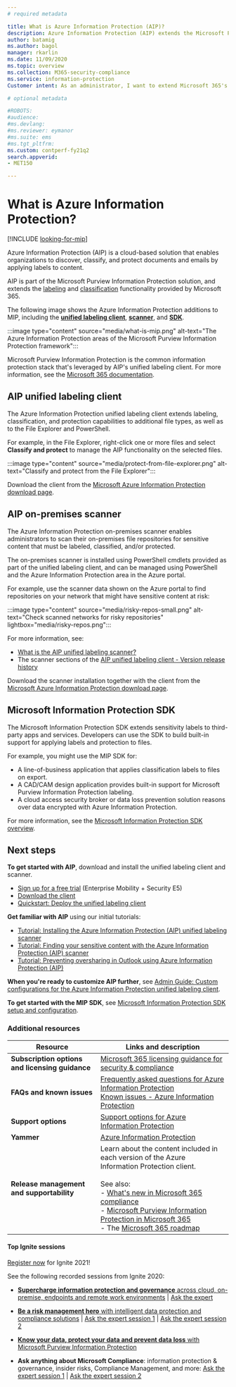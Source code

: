 ```yaml
---
# required metadata

title: What is Azure Information Protection (AIP)?
description: Azure Information Protection (AIP) extends the Microsoft Purview Information Protection framework to extend the labeling and classification functionality provided by Microsoft 365.
author: batamig
ms.author: bagol
manager: rkarlin
ms.date: 11/09/2020
ms.topic: overview
ms.collection: M365-security-compliance
ms.service: information-protection
Customer intent: As an administrator, I want to extend Microsoft 365's labeling and classification functionality to the File Explorer, PowerShell, third party apps and services, and more.

# optional metadata

#ROBOTS:
#audience:
#ms.devlang:
#ms.reviewer: eymanor
#ms.suite: ems
#ms.tgt_pltfrm:
ms.custom: contperf-fy21q2
search.appverid:
- MET150

---
```


# What is Azure Information Protection?

[!INCLUDE [looking-for-mip](includes/looking-for-mip.md)]

Azure Information Protection (AIP) is a cloud-based solution that enables organizations to discover, classify, and protect documents and emails by applying labels to content.

AIP is part of the Microsoft Purview Information Protection solution, and extends the [labeling](/microsoft-365/compliance/sensitivity-labels) and [classification](/microsoft-365/compliance/data-classification-overview) functionality provided by Microsoft 365.

The following image shows the Azure Information Protection additions to MIP, including the [**unified labeling client**](#aip-unified-labeling-client), [**scanner**](#aip-on-premises-scanner), and [**SDK**](#microsoft-information-protection-sdk).

:::image type="content" source="media/what-is-mip.png" alt-text="The Azure Information Protection areas of the Microsoft Purview Information Protection framework":::

Microsoft Purview Information Protection is the common information protection stack that's leveraged by AIP's unified labeling client. For more information, see the [Microsoft 365 documentation](/microsoft-365/compliance/protect-information).

## AIP unified labeling client

The Azure Information Protection unified labeling client extends labeling, classification, and protection capabilities to additional file types, as well as to the File Explorer and PowerShell. 

For example, in the File Explorer, right-click one or more files and select **Classify and protect** to manage the AIP functionality on the selected files.

:::image type="content" source="media/protect-from-file-explorer.png" alt-text="Classify and protect from the File Explorer":::


Download the client from the [Microsoft Azure Information Protection download page](https://www.microsoft.com/download/details.aspx?id=53018).
    
## AIP on-premises scanner

The Azure Information Protection on-premises scanner enables administrators to scan their on-premises file repositories for sensitive content that must be labeled, classified, and/or protected.

The on-premises scanner is installed using PowerShell cmdlets provided as part of the unified labeling client, and can be managed using PowerShell and the Azure Information Protection area in the Azure portal.

For example, use the scanner data shown on the Azure portal to find repositories on your network that might have sensitive content at risk:

:::image type="content" source="media/risky-repos-small.png" alt-text="Check scanned networks for risky repositories" lightbox="media/risky-repos.png":::

For more information, see:

- [What is the AIP unified labeling scanner?](deploy-aip-scanner.md)
- The scanner sections of the [AIP unified labeling client - Version release history](rms-client/unifiedlabelingclient-version-release-history.md)

Download the scanner installation together with the client from the [Microsoft Azure Information Protection download page](https://www.microsoft.com/download/details.aspx?id=53018).


## Microsoft Information Protection SDK

The Microsoft Information Protection SDK extends sensitivity labels to third-party apps and services. Developers can use the SDK to build built-in support for applying labels and protection to files.

For example, you might use the MIP SDK for:

- A line-of-business application that applies classification labels to files on export.
- A CAD/CAM design application provides built-in support for Microsoft Purview Information Protection labeling.
- A cloud access security broker or data loss prevention solution reasons over data encrypted with Azure Information Protection.

For more information, see the [Microsoft Information Protection SDK overview](/information-protection/develop/overview).

## Next steps

**To get started with AIP**, download and install the unified labeling client and scanner.

- [Sign up for a free trial](https://admin.microsoft.com/Signup/Signup.aspx?OfferId=87dd2714-d452-48a0-a809-d2f58c4f68b7)  (Enterprise Mobility + Security E5)
- [Download the client](https://www.microsoft.com/download/details.aspx?id=53018)
- [Quickstart: Deploy the unified labeling client](quickstart-deploy-client.md)

**Get familiar with AIP** using our initial tutorials:

- [Tutorial: Installing the Azure Information Protection (AIP) unified labeling scanner](tutorial-install-scanner.md)
- [Tutorial: Finding your sensitive content with the Azure Information Protection (AIP) scanner](tutorial-scan-networks-and-content.md)
- [Tutorial: Preventing oversharing in Outlook using Azure Information Protection (AIP)](/azure/information-protection/tutorial-scan-networks-and-content)

**When you're ready to customize AIP further**, see [Admin Guide: Custom configurations for the Azure Information Protection unified labeling client](rms-client/clientv2-admin-guide-customizations.md).

**To get started with the MIP SDK**, see [Microsoft Information Protection SDK setup and configuration](/information-protection/develop/setup-configure-mip).

### Additional resources

|Resource  |Links and description  |
|---------|---------|
|**Subscription options and licensing guidance**     |    [Microsoft 365 licensing guidance for security & compliance](/office365/servicedescriptions/microsoft-365-service-descriptions/microsoft-365-tenantlevel-services-licensing-guidance/microsoft-365-security-compliance-licensing-guidance#information-protection)    |
|**FAQs and known issues**     | [Frequently asked questions for Azure Information Protection](faqs.md) </br> [Known issues - Azure Information Protection](known-issues.md)       |
|**Support options**     | [Support options for Azure Information Protection](information-support.md)        |
|**Yammer**     |  [Azure Information Protection](https://www.yammer.com/AskIPTeam)       |
|**Release management and supportability**     | Learn about the content included in each version of the Azure Information Protection client. <br><br>See also: <br>-  [What's new in Microsoft 365 compliance](/microsoft-365/compliance/whats-new)<br>- [Microsoft Purview Information Protection in Microsoft 365](/microsoft-365/compliance/information-protection)<br>- The [Microsoft 365 roadmap](https://www.microsoft.com/en-us/microsoft-365/roadmap?filters=&searchterms=compliance) |

#### Top Ignite sessions

[Register now](https://myignite.microsoft.com/home) for Ignite 2021!

See the following recorded sessions from Ignite 2020:

- [**Supercharge information protection and governance** across cloud, on-premise, endpoints and remote work environments](https://myignite.microsoft.com/archives/IG20-DB163) | [Ask the expert](https://myignite.microsoft.com/archives/IG20-ATE-DB163)

- [**Be a risk management hero** with intelligent data protection and compliance solutions](https://myignite.microsoft.com/archives/IG20-DB159) | [Ask the expert session 1](https://myignite.microsoft.com/archives/IG20-ATE-DB159) | [Ask the expert session 2](https://myignite.microsoft.com/archives/IG20-ATE-DB159-R1)

- [**Know your data, protect your data and prevent data loss** with Microsoft Purview Information Protection](https://myignite.microsoft.com/archives/IG20-OD273)

- **Ask anything about Microsoft Compliance**: information protection & governance, insider risks, Compliance Management, and more: [Ask the expert session 1](https://myignite.microsoft.com/archives/IG20-ATE-DB163-R1) | [Ask the expert session 2](https://myignite.microsoft.com/archives/IG20-ATE-DB170)
